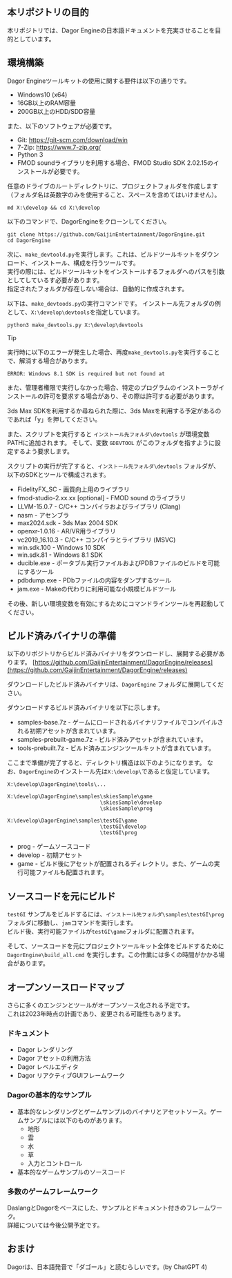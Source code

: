 ## 本リポジトリの目的
本リポジトリでは、Dagor Engineの日本語ドキュメントを充実させることを目的としています。

## 環境構築
Dagor Engineツールキットの使用に関する要件は以下の通りです。
- Windows10 (x64)
- 16GB以上のRAM容量
- 200GB以上のHDD/SDD容量

また、以下のソフトウェアが必要です。

* Git: https://git-scm.com/download/win
* 7-Zip: https://www.7-zip.org/
* Python 3
* FMOD soundライブラリを利用する場合、FMOD Studio SDK 2.02.15のインストールが必要です。

任意のドライブのルートディレクトリに、プロジェクトフォルダを作成します（フォルダ名は英数字のみを使用すること、スペースを含めてはいけません）。

```
md X:\develop && cd X:\develop
```

以下のコマンドで、DagorEngineをクローンしてください。
```
git clone https://github.com/GaijinEntertainment/DagorEngine.git
cd DagorEngine
```

次に、`make_devtoold.py`を実行します。これは、ビルドツールキットをダウンロード、インストール、構成を行うツールです。<br>
実行の際には、ビルドツールキットをインストールするフォルダへのパスを引数としてしているす必要があります。<br>
指定されたフォルダが存在しない場合は、自動的に作成されます。

以下は、`make_devtoods.py`の実行コマンドです。
インストール先フォルダの例として、`X:\develop\devtools`を指定しています。

```
python3 make_devtools.py X:\develop\devtools
```

> [!TIP]
> 実行時に以下のエラーが発生した場合、再度`make_devtools.py`を実行することで、解消する場合があります。
>
> ```
> ERROR: Windows 8.1 SDK is required but not found at
> ```

また、管理者権限で実行しなかった場合、特定のプログラムのインストーラがインストールの許可を要求する場合があり、その際は許可する必要があります。

3ds Max SDKを利用するか尋ねられた際に、3ds Maxを利用する予定があるのであれば「y」を押してください。

また、スクリプトを実行すると `インストール先フォルダ\devtools` が環境変数PATHに追加されます。
そして、変数 `GDEVTOOL` がこのフォルダを指すように設定するよう要求します。

スクリプトの実行が完了すると、`インストール先フォルダ\devtools` フォルダが、以下のSDKとツールで構成されます。

* FidelityFX_SC - 画質向上用のライブラリ
* fmod-studio-2.xx.xx [optional] - FMOD sound のライブラリ
* LLVM-15.0.7 - C/C++ コンパイラおよびライブラリ (Clang)
* nasm - アセンブラ
* max2024.sdk - 3ds Max 2004 SDK
* openxr-1.0.16 - AR/VR用ライブラリ
* vc2019_16.10.3 - C/C++ コンパイラとライブラリ (MSVC)
* win.sdk.100 - Windows 10 SDK
* win.sdk.81 - Windows 8.1 SDK
* ducible.exe - ポータブル実行ファイルおよびPDBファイルのビルドを可能にするツール
* pdbdump.exe - PDbファイルの内容をダンプするツール
* jam.exe - Makeの代わりに利用可能な小規模ビルドツール

その後、新しい環境変数を有効にするためにコマンドラインツールを再起動してください。

## ビルド済みバイナリの準備
以下のリポジトリからビルド済みバイナリをダウンロードし、展開する必要があります。
[https://github.com/GaijinEntertainment/DagorEngine/releases](https://github.com/GaijinEntertainment/DagorEngine/releases)

ダウンロードしたビルド済みバイナリは、`DagorEngine` フォルダに展開してください。

ダウンロードするビルド済みバイナリを以下に示します。
* samples-base.7z - ゲームにロードされるバイナリファイルでコンパイルされる初期アセットが含まれています。
* samples-prebuilt-game.7z - ビルド済みアセットが含まれています。
* tools-prebuilt.7z - ビルド済みエンジンツールキットが含まれています。

ここまで準備が完了すると、ディレクトリ構造は以下のようになります。
なお、`DagorEngine`のインストール先は`X:\develop\`であると仮定しています。

```
X:\develop\DagorEngine\tools\...

X:\develop\DagorEngine\samples\skiesSample\game
                              \skiesSample\develop
                              \skiesSample\prog

X:\develop\DagorEngine\samples\testGI\game
                              \testGI\develop
                              \testGI\prog
```

* prog - ゲームソースコード
* develop - 初期アセット
* game - ビルド後にアセットが配置されるディレクトリ。また、ゲームの実行可能ファイルも配置されます。

## ソースコードを元にビルド

`testGI` サンプルをビルドするには、`インストール先フォルダ\samples\testGI\prog`フォルダに移動し、`jam`コマンドを実行します。<br>
ビルド後、実行可能ファイルが`testGI\game`フォルダに配置されます。

そして、ソースコードを元にプロジェクトツールキット全体をビルドするために `DagorEngine\build_all.cmd` を実行します。この作業には多くの時間がかかる場合があります。

## オープンソースロードマップ
さらに多くのエンジンとツールがオープンソース化される予定です。<br>
これは2023年時点の計画であり、変更される可能性もあります。

### ドキュメント
* Dagor レンダリング
* Dagor アセットの利用方法
* Dagor レベルエディタ
* Dagor リアクティブGUIフレームワーク

### Dagorの基本的なサンプル
- 基本的なレンダリングとゲームサンプルのバイナリとアセットソース。ゲームサンプルには以下のものがあります。
    - 地形
    - 雲
    - 水
    - 草
    - 入力とコントロール
- 基本的なゲームサンプルのソースコード

### 多数のゲームフレームワーク
DaslangとDagorをベースにした、サンプルとドキュメント付きのフレームワーク。<br>
詳細については今後公開予定です。

## おまけ
Dagorは、日本語発音で「ダゴール」と読むらしいです。(by ChatGPT 4)